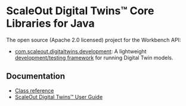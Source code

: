 # ScaleOut Digital Twins&trade; Core Libraries for Java

The open source (Apache 2.0 licensed) project for the Workbench API:

- [com.scaleout.digitaltwins.development](https://repo.scaleoutsoftware.com/#artifact/com.scaleoutsoftware.digitaltwin/development): A lightweight [development/testing framework](https://static.scaleoutsoftware.com/docs/digital_twin_user_guide/software_toolkit/dt_builder/java_api/workbench.html) for running Digital Twin models.

## Documentation
- [Class reference](https://scaleoutsoftware.github.io/JavaDigitalTwinCore/)
- [ScaleOut Digital Twins&trade; User Guide](https://static.scaleoutsoftware.com/docs/digital_twin_user_guide/index.html)